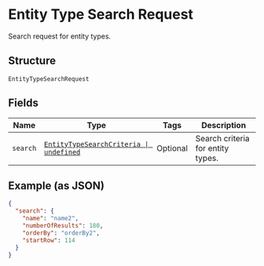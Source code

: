 
# Entity Type Search Request

Search request for entity types.

## Structure

`EntityTypeSearchRequest`

## Fields

| Name | Type | Tags | Description |
|  --- | --- | --- | --- |
| `search` | [`EntityTypeSearchCriteria \| undefined`](../../doc/models/entity-type-search-criteria.md) | Optional | Search criteria for entity types. |

## Example (as JSON)

```json
{
  "search": {
    "name": "name2",
    "numberOfResults": 180,
    "orderBy": "orderBy2",
    "startRow": 114
  }
}
```

